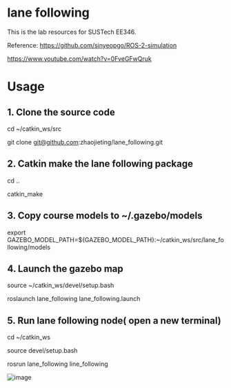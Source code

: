 # lane following
This is the lab resources for SUSTech EE346.

Reference: https://github.com/sinyeopgo/ROS-2-simulation

https://www.youtube.com/watch?v=0FveGFwQruk
# Usage

## 1. Clone the source code
  cd ~/catkin_ws/src
  
  git clone git@github.com:zhaojieting/lane_following.git
  
## 2. Catkin make the lane following package
  cd ..
  
  catkin_make

## 3. Copy course models to ~/.gazebo/models
   export GAZEBO_MODEL_PATH=${GAZEBO_MODEL_PATH}:~/catkin_ws/src/lane_following/models
   
## 4. Launch the gazebo map
   source ~/catkin_ws/devel/setup.bash
   
   roslaunch lane_following lane_following.launch 
## 5. Run lane following node( open a new terminal)
   
   cd ~/catkin_ws  
   
   source devel/setup.bash
   
   rosrun lane_following line_following

 ![image](https://github.com/zhaojieting/linefollowing/blob/main/data/demo.png)
